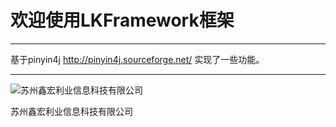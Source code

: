 # 欢迎使用LKFramework框架

------

基于pinyin4j http://pinyin4j.sourceforge.net/ 实现了一些功能。

------
![苏州鑫宏利业信息科技有限公司](https://avatars2.githubusercontent.com/u/30554748?v=4&s=200=400x400)

苏州鑫宏利业信息科技有限公司


